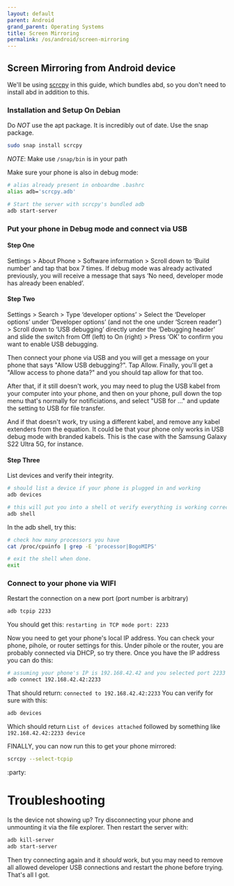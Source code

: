 ```yaml
---
layout: default
parent: Android
grand_parent: Operating Systems
title: Screen Mirroring
permalink: /os/android/screen-mirroring
---
```


## Screen Mirroring from Android device
We'll be using [scrcpy](https://github.com/Genymobile/scrcpy) in this guide, which bundles abd, so you don't need to install abd in addition to this.

### Installation and Setup On Debian
Do _NOT_ use the apt package. It is incredibly out of date. Use the snap package.
```bash
sudo snap install scrcpy
```
*NOTE*: Make use `/snap/bin` is in your path

Make sure your phone is also in debug mode:

```bash
# alias already present in onboardme .bashrc
alias adb='scrcpy.adb'

# Start the server with scrcpy's bundled adb
adb start-server
```

### Put your phone in Debug mode and connect via USB
#### Step One
Settings > About Phone > Software information > Scroll down to ‘Build number’ and tap that box 7 times. If debug mode was already activated previously, you will receive a message that says ‘No need, developer mode has already been enabled’.

#### Step Two
Settings > Search > Type ‘developer options’ > Select the ‘Developer options’ under ‘Developer options’ (and not the one under ‘Screen reader’) > Scroll down to ‘USB debugging’ directly under the ‘Debugging header’ and slide the switch from Off (left) to On (right) > Press ‘OK’ to confirm you want to enable USB debugging.

Then connect your phone via USB and you will get a message on your phone that says "Allow USB debugging?". Tap Allow. Finally, you'll get a "Allow access to phone data?" and you should tap allow for that too.

After that, if it still doesn't work, you may need to plug the USB kabel from your computer into your phone, and then on your phone, pull down the top menu that's normally for notificiations, and select "USB for ..." and update the setting to USB for file transfer.

And if that doesn't work, try using a different kabel, and remove any kabel extenders from the equation. It could be that your phone only works in USB debug mode with branded kabels. This is the case with the Samsung Galaxy S22 Ultra 5G, for instance.

#### Step Three
List devices and verify their integrity.
```bash
# should list a device if your phone is plugged in and working
adb devices

# this will put you into a shell ot verify everything is working correctly
adb shell
```

In the adb shell, try this:
```bash
# check how many processors you have
cat /proc/cpuinfo | grep -E 'processor|BogoMIPS'

# exit the shell when done.
exit
```

### Connect to your phone via WIFI
Restart the connection on a new port (port number is arbitrary)
```bash
adb tcpip 2233
```
You should get this: `restarting in TCP mode port: 2233`

Now you need to get your phone's local IP address. You can check your phone, pihole, or router settings for this. Under pihole or the router, you are probably connected via DHCP, so try there. Once you have the IP address you can do this:

```bash
# assuming your phone's IP is 192.168.42.42 and you selected port 2233 above
adb connect 192.168.42.42:2233
```
That should return: `connected to 192.168.42.42:2233` You can verify for sure with this:
```bash
adb devices
```
Which should return `List of devices attached` followed by something like `192.168.42.42:2233 device`

FINALLY, you can now run this to get your phone mirrored:
```bash
scrcpy --select-tcpip
```
:party:

# Troubleshooting
Is the device not showing up? Try disconnecting your phone and unmounting it via the file explorer.
Then restart the server with:
```bash
adb kill-server
adb start-server
```

Then try connecting again and it _should_ work, but you may need to remove all allowed developer USB connections and restart the phone before trying. That's all I got.
